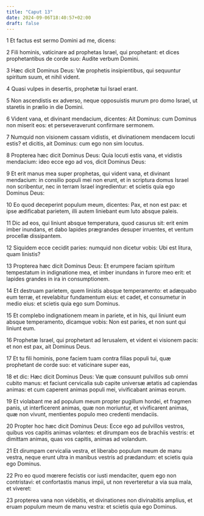 ```yaml
---
title: "Caput 13"
date: 2024-09-06T18:40:57+02:00
draft: false
---
```




1 Et factus est sermo Domini ad me, dicens:

2 Fili hominis, vaticinare ad prophetas Israel, qui prophetant: et dices prophetantibus de corde suo: Audite verbum Domini.

3 Hæc dicit Dominus Deus: Væ prophetis insipientibus, qui sequuntur spiritum suum, et nihil vident.

4 Quasi vulpes in desertis, prophetæ tui Israel erant.

5 Non ascendistis ex adverso, neque opposuistis murum pro domo Israel, ut staretis in prælio in die Domini.

6 Vident vana, et divinant mendacium, dicentes: Ait Dominus: cum Dominus non miserit eos: et perseveraverunt confirmare sermonem.

7 Numquid non visionem cassam vidistis, et divinationem mendacem locuti estis? et dicitis, ait Dominus: cum ego non sim locutus.

8 Propterea hæc dicit Dominus Deus: Quia locuti estis vana, et vidistis mendacium: ideo ecce ego ad vos, dicit Dominus Deus:

9 Et erit manus mea super prophetas, qui vident vana, et divinant mendacium: in consilio populi mei non erunt, et in scriptura domus Israel non scribentur, nec in terram Israel ingredientur: et scietis quia ego Dominus Deus:

10 Eo quod deceperint populum meum, dicentes: Pax, et non est pax: et ipse ædificabat parietem, illi autem liniebant eum luto absque paleis.

11 Dic ad eos, qui liniunt absque temperatura, quod casurus sit: erit enim imber inundans, et dabo lapides prægrandes desuper irruentes, et ventum procellæ dissipantem.

12 Siquidem ecce cecidit paries: numquid non dicetur vobis: Ubi est litura, quam linistis?

13 Propterea hæc dicit Dominus Deus: Et erumpere faciam spiritum tempestatum in indignatione mea, et imber inundans in furore meo erit: et lapides grandes in ira in consumptionem.

14 Et destruam parietem, quem linistis absque temperamento: et adæquabo eum terræ, et revelabitur fundamentum eius: et cadet, et consumetur in medio eius: et scietis quia ego sum Dominus.

15 Et complebo indignationem meam in pariete, et in his, qui liniunt eum absque temperamento, dicamque vobis: Non est paries, et non sunt qui liniunt eum.

16 Prophetæ Israel, qui prophetant ad Ierusalem, et vident ei visionem pacis: et non est pax, ait Dominus Deus.

17 Et tu fili hominis, pone faciem tuam contra filias populi tui, quæ prophetant de corde suo: et vaticinare super eas,

18 et dic: Hæc dicit Dominus Deus: Væ quæ consuunt pulvillos sub omni cubito manus: et faciunt cervicalia sub capite universæ ætatis ad capiendas animas: et cum caperent animas populi mei, vivificabant animas eorum.

19 Et violabant me ad populum meum propter pugillum hordei, et fragmen panis, ut interficerent animas, quæ non moriuntur, et vivificarent animas, quæ non vivunt, mentientes populo meo credenti mendaciis.

20 Propter hoc hæc dicit Dominus Deus: Ecce ego ad pulvillos vestros, quibus vos capitis animas volantes: et dirumpam eos de brachiis vestris: et dimittam animas, quas vos capitis, animas ad volandum.

21 Et dirumpam cervicalia vestra, et liberabo populum meum de manu vestra, neque erunt ultra in manibus vestris ad prædandum: et scietis quia ego Dominus.

22 Pro eo quod mœrere fecistis cor iusti mendaciter, quem ego non contristavi: et confortastis manus impii, ut non reverteretur a via sua mala, et viveret:

23 propterea vana non videbitis, et divinationes non divinabitis amplius, et eruam populum meum de manu vestra: et scietis quia ego Dominus.

